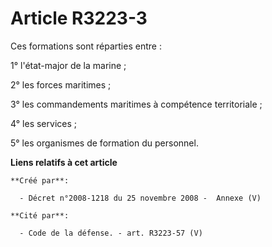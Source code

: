 # Article R3223-3

Ces formations sont réparties entre :

1° l'état-major de la marine ;

2° les forces maritimes ;

3° les commandements maritimes à compétence territoriale ;

4° les services ;

5° les organismes de formation du personnel.

**Liens relatifs à cet article**

	**Créé par**:

	  - Décret n°2008-1218 du 25 novembre 2008 -  Annexe (V)

	**Cité par**:

	  - Code de la défense. - art. R3223-57 (V)
